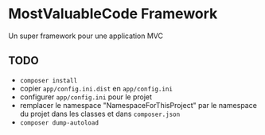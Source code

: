 # MostValuableCode Framework

Un super framework pour une application MVC

## TODO

- `composer install`
- copier `app/config.ini.dist` en `app/config.ini`
- configurer `app/config.ini` pour le projet
- remplacer le namespace "NamespaceForThisProject" par le namespace du projet dans les classes et dans `composer.json`
- `composer dump-autoload`
